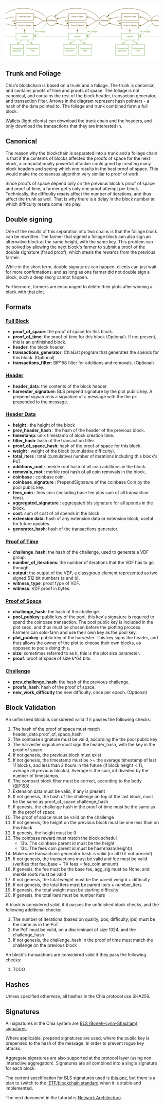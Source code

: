 ![block-format](images/chia-block-format2.png)

## Trunk and Foliage
Chia's blockchain is based on a trunk and a foliage. The trunk is canonical, and contains proofs of time and proofs of space. The foliage is not canonical, and contains the rest of the block header, transaction generator, and transaction filter. Arrows in the diagram represent hash pointers - a hash of the data pointed to. The foliage and trunk combined form a full block.

Wallets (light clients) can download the trunk chain and the headers, and only download the transactions that they are interested in.

## Canonical

The reason why the blockchain is separated into a trunk and a foliage chain is that if the contents of blocks affected the proofs of space for the next block, a computationally powerful attacker could grind by creating many block headers and seeing which one results in the best proof of space. This would make the consensus algorithm very similar to proof of work.

Since proofs of space depend only on the previous block's proof of space and proof of time, a farmer get's only one proof attempt per block. Technically, the difficulty resets affect the number of iterations, and thus affect the trunk as well. That is why there is a delay in the block number at which difficulty resets come into play.

## Double signing
One of the results of this separation into two chains is that the foliage block can be rewritten.
The farmer that signed a foliage block can also sign an alternative block at the same height, with the
same key.
This problem can be solved by allowing the next block's farmer to submit a proof of the double signature (fraud proof),
which steals the rewards from the previous farmer.

While in the short term, double signatures can happen, clients can just wait for more confirmations, and as long as
one farmer did not double sign a block, such a deep reorg cannot happen.

Furthermore, farmers are encouraged to delete their plots after winning a block with that plot.


## Formats
### [Full Block](/src/types/full_block.py)
* **proof_of_space**: the proof of space for this block.
* **proof_of_time**: the proof of time for this block (Optional). If not present, this is an unfinished block.
* **header**: the block header.
* **transactions_generator**: ChiaList program that generates the spends for this block. (Optional)
* **transactions_filter**: BIP158 filter for additions and removals. (Optional)

### [Header](/src/types/header.py)
* **header_data**: the contents of the block header.
* **harvester_signature**: BLS prepend signature by the plot public key. A prepend signature is a signature of a message with the the pk prepended to the message.

### [Header Data](/src/types/header.py)
* **height** : the height of the block
* **prev_header_hash** : the hash of the header of the previous block.
* **timestamp**: unix timestamp of block creation time.
* **filter_hash**: hash of the transaction filter.
* **proof_of_space_hash**: hash of the proof of space for this block.
* **weight** : weight of the block (cumulative difficulty).
* **total_iters** : total (cumulative) number of iterations including this block's PoT.
* **additions_root** : merkle root hash of all coin additions in the block.
* **removals_root** : merkle root hash of all coin removals in the block.
* **coinbase** : coinbase coin.
* **coinbase_signature** : PrependSignature of the coinbase Coin by the pool public key.
* **fees_coin** : fees coin (including base fee plus sum of all transaction fees).
* **aggregated_signature** : aggregated bls signature for all spends in the block.
* **cost**: sum of cost of all spends in the block.
* **extension data**: hash of any extension data or extension block, useful for future updates.
* **generator_hash**: hash of the transactions generator.


### [Proof of Time](/src/types/proof_of_time.py)
* **challenge_hash**: the hash of the challenge, used to generate a VDF group.
* **number_of_iterations**: the number of iterations that the VDF has to go through.
* **output**: the output of the VDF, a classgroup element represented as two signed 512 bit numbers (a and b).
* **witness_type**: proof type of VDF.
* **witness**: VDF proof in bytes.

### [Proof of Space](/src/types/proof_of_space.py)
* **challenge_hash**: the hash of the challenge.
* **pool_pubkey**: public key of the pool, this key's signature is required to spend the coinbase transaction. The pool public key is included in the plot seed, and thus must be chosen before the plotting process. Farmers can solo-farm and use their own key as the pool key.
* **plot_pubkey**: public key of the harvester. This key signs the header, and thus allows the owner of the plot to choose their own blocks, as opposed to pools doing this.
* **size**: sometimes referred to as k, this is the plot size parameter.
* **proof**: proof of space of size k*64 bits.

### [Challenge](/src/types/challenge.py)
* **prev_challenge_hash**: the hash of the previous challenge.
* **proofs_hash**: hash of the proof of space.
* **new_work_difficulty** the new difficulty, once per epoch. (Optional)


## Block Validation
An unfinished block is considered valid if it passes the following checks:
1. The hash of the proof of space must match header_data.proof_of_space_hash
2. The coinbase signature must be valid, according the the pool public key
3. The harvester signature must sign the header_hash, with the key in the proof of space
4. If not genesis, the previous block must exist
5. If not genesis, the timestamp must be >= the average timestamp of last 11 blocks, and less than 2 hours in the future (if block height < 11, average all previous blocks). Average is the sum, int diveded by the number of timestamps.
6. The compact block filter must be correct, according to the body (BIP158)
7. Extension data must be valid, if any is present
8. If not genesis, the hash of the challenge on top of the last block, must be the same as proof_of_space.challenge_hash
9. If genesis, the challenge hash in the proof of time must be the same as in the proof of space
10. The proof of space must be valid on the challenge
11. If not genesis, the height on the previous block must be one less than on this block
12. If genesis, the height must be 0
13. The coinbase reward must match the block schedul
    - 13b. The coinbase parent id must be the height
    - 13c. The fees coin parent id must be hash(hash(height))
14. Make sure transactions generator hash is valid (or all 0 if not present)
15. If not genesis, the transactions must be valid and fee must be valid (verifies that fee_base + TX fees = fee_coin.amount)
16. If genesis, the fee must be the base fee, agg_sig must be None, and merkle roots must be valid
17. If not genesis, the total weight must be the parent weight + difficulty
18. If not genesis, the total iters must be parent iters + number_iters
19. If genesis, the total weight must be starting difficulty
20. If genesis, the total iters must be number iters

A block is considered valid, if it passes the unfinished block checks, and the following additional checks:
1. The number of iterations (based on quality, pos, difficulty, ips) must be the same as in the PoT
2. the PoT must be valid, on a discriminant of size 1024, and the challenge_hash
3. If not genesis, the challenge_hash in the proof of time must match the challenge on the previous block


An block's transactions are considered valid if they pass the following checks:
1. TODO

## Hashes
Unless specified otherwise, all hashes in the Chia protocol use SHA256.

## Signatures
All signatures in the Chia system are [BLS (Boneh–Lynn–Shacham) signatures](https://en.wikipedia.org/wiki/Boneh%E2%80%93Lynn%E2%80%93Shacham).

Where applicable, prepend signatures are used, where the public key is prepended to the hash of the message, in order to prevent rogue key attacks.

Aggregate signatures are also supported at the protocol layer (using non interactive aggregation).
Signatures are all combined into a single signature for each block.

The current specification for BLS signatures used is [this one](https://github.com/Chia-Network/bls-signatures/blob/master/SPEC.md), but there is a plan to switch to the [IETF/blockchain standard](https://tools.ietf.org/html/draft-irtf-cfrg-bls-signature-00) when it is stable and implemented.

The next document in the tutorial is [Network Architecture](https://github.com/Chia-Network/chia-blockchain/wiki/Network-Architecture).
